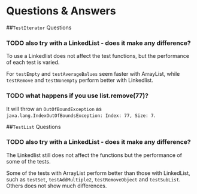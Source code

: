 # Questions & Answers

##`TestIterator` Questions
### TODO also try with a LinkedList - does it make any difference?
To use a Linkedlist does not affect the test functions, but the performance of each test is varied. 

For `testEmpty` and `testAverageBalues` seem faster with ArrayList, while `testRemove` and `testNonempty` perform better with Linkedlist.

### TODO what happens if you use list.remove(77)?
It will throw an `OutOfBoundException` as `java.lang.IndexOutOfBoundsException: Index: 77, Size: 7`.

##`TestList` Questions
### TODO also try with a LinkedList - does it make any difference?
The Linkedlist still does not affect the functions but the performance of some of the tests.

Some of the tests with ArrayList perform better than those with LinkedList, such as `testSet`, `testAddMultiple2`, `testRemoveObject` and `testSubList`. Others does not show much differences.
